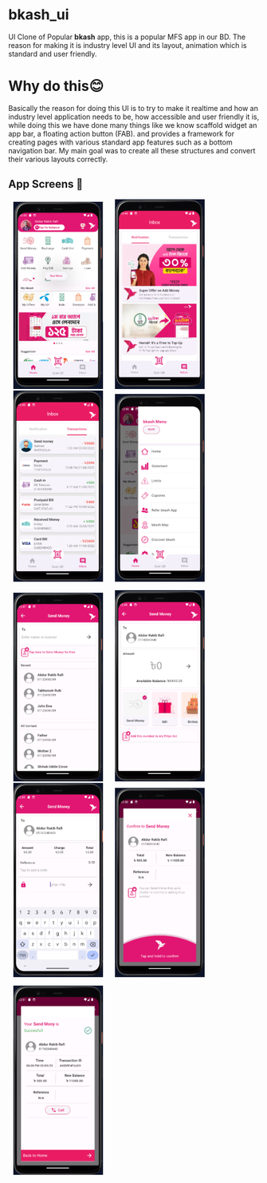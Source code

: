 # bkash_ui

UI Clone of Popular **bkash** app, this is a popular MFS app in our BD. The reason for making it is industry level UI and its layout, animation which is standard and user friendly.

# Why do this:blush:	
Basically the reason for doing this UI is to try to make it realtime and how an industry level application needs to be, how accessible and user friendly it is, while doing this we have done many things like we know scaffold widget an app bar, a floating action button (FAB). and provides a framework for creating pages with various standard app features such as a bottom navigation bar. My main goal was to create all these structures and convert their various layouts correctly.

## App Screens :information_desk_person:
<p>
    <img src="images/one.png" width=180px hspace="10" >
    <img src="images/two.png" width=180px hspace="10" >
    <img src="images/three.png"  width=180px  hspace="10" >
   <img src="images/four.png" width=180px hspace="10" >
</p>
<p>
    <img src="images/five.png" width=180px hspace="10" >
    <img src="images/six.png" width=180px hspace="10" >
    <img src="images/seven.png"  width=180px  hspace="10" >
   <img src="images/eight.png" width=180px hspace="10" >
</p>
<p>
    <img src="images/nine.png" width=180px hspace="10" >
</p>

